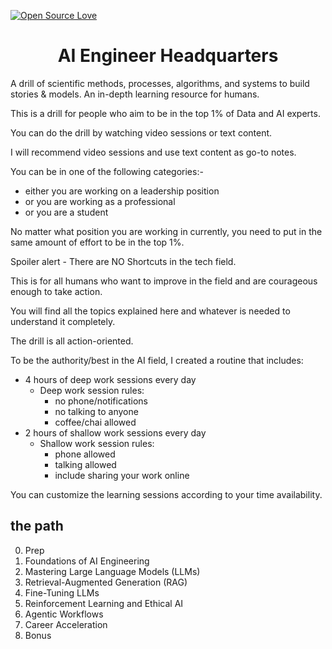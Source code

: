 [![Open Source Love](https://firstcontributions.github.io/open-source-badges/badges/open-source-v1/open-source.svg)](https://github.com/hemansnation/AI-Engineer-Headquarters)

<h1 align= "center" >AI Engineer Headquarters</h1>
<p>
A drill of scientific methods, processes, algorithms, and systems to build stories & models. An in-depth learning resource for humans.

This is a drill for people who aim to be in the top 1% of Data and AI experts.

You can do the drill by watching video sessions or text content.

I will recommend video sessions and use text content as go-to notes.

You can be in one of the following categories:-
- either you are working on a leadership position
- or you are working as a professional
- or you are a student

No matter what position you are working in currently, you need to put in the same amount of effort to be in the top 1%.

Spoiler alert - There are NO Shortcuts in the tech field.

This is for all humans who want to improve in the field and are courageous enough to take action.

You will find all the topics explained here and whatever is needed to understand it completely.

The drill is all action-oriented.

To be the authority/best in the AI field, I created a routine that includes:
- 4 hours of deep work sessions every day
    - Deep work session rules:
        - no phone/notifications
        - no talking to anyone
        - coffee/chai allowed
- 2 hours of shallow work sessions every day
    - Shallow work session rules:
        - phone allowed
        - talking allowed
        - include sharing your work online

You can customize the learning sessions according to your time availability.

</p>

## the path

0. Prep
1. Foundations of AI Engineering
2. Mastering Large Language Models (LLMs)
3. Retrieval-Augmented Generation (RAG)
4. Fine-Tuning LLMs
5. Reinforcement Learning and Ethical AI
6. Agentic Workflows
7. Career Acceleration
8. Bonus
